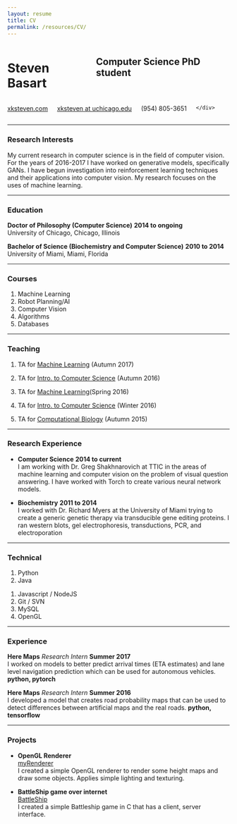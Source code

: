 ```yaml
---
layout: resume 
title: CV
permalink: /resources/CV/
---
```


<div class="row">
	<div class="eight columns">
		<h1 class="my-heading1">Steven Basart </h1>
		<h2 class="my-heading2"> Computer Science PhD student </h2>
	</div>
	<div class="four columns">
		<p class="my-headingp"><a href="http://www.xksteven.com" >xksteven.com</a></p>
		<p class="my-headingp"><a href="mailto:xksteven@uchicago.edu"> xksteven at uchicago.edu</a></p>
		<p class="my-headinglastp">(954) 805-3651</p>
		
	</div>
</div>


------

### Research Interests

My current research in computer science is in the field of computer vision.  For the years of 2016-2017 I have worked on generative models, specifically GANs. I have begun investigation into reinforcement learning techniques and their applications into computer vision.  My research focuses on the uses of machine learning.  


------

### Education

**Doctor of Philosophy (Computer Science)** __2014 to ongoing__  
	University of Chicago, Chicago, Illinois

**Bachelor of Science (Biochemistry and Computer Science)** __2010 to 2014__  
	University of Miami, Miami, Florida


------

### Courses

1. Machine Learning
2. Robot Planning/AI
3. Computer Vision
4. Algorithms
5. Databases


------

### Teaching

1. TA for [Machine Learning](http://people.cs.uchicago.edu/~risi/cmsc25400.html) (Autumn 2017)

2. TA for [Intro. to Computer Science](https://www.classes.cs.uchicago.edu/archive/2016/fall/12100-1/) (Autumn 2016)
3. TA for [Machine Learning](http://people.cs.uchicago.edu/~risi/cmsc25400.html)(Spring 2016)
4. TA for [Intro. to Computer Science](https://www.classes.cs.uchicago.edu/archive/2016/winter/15200-1/) (Winter 2016)
5. TA for [Computational Biology](http://uchicago.bio) (Autumn 2015)


------

### Research Experience

* **Computer Science**  __2014 to current__  
	I am working with Dr. Greg Shakhnarovich at TTIC in the areas of machine learning and computer vision on the problem of visual question answering. I have worked with Torch to create various neural network models.

* **Biochemistry**   __2011 to 2014__  
	I worked with Dr. Richard Myers at the University of Miami trying to create a generic genetic therapy via transducible gene editing proteins.  I ran western blots, gel electrophoresis, transductions, PCR, and electroporation


------

### Technical

1. Python
1. Java
<!-- 1. Android / iOS -->
1. Javascript / NodeJS
1. Git / SVN
1. MySQL
1. OpenGL


------


### Experience


**Here Maps** *Research Intern* __Summer 2017__  
	I worked on models to better predict arrival times (ETA estimates) and lane level navigation prediction which can be used for autonomous vehicles.
	**python, pytorch** 

**Here Maps** *Research Intern* __Summer 2016__  
	I developed a model that creates road probability maps that can be used to detect differences between artificial maps and the real roads.
	**python, tensorflow** 



------

### Projects

* **OpenGL Renderer**  
	[myRenderer](http://www.github.com/xksteven/myOpenGl)  
	I created a simple OpenGL renderer to render some height maps and draw some objects.  Applies simple lighting and texturing.

* **BattleShip game over internet**  
	[BattleShip](https://github.com/xksteven/Networks)  
	I created a simple Battleship game in C that has a client, server interface. 


